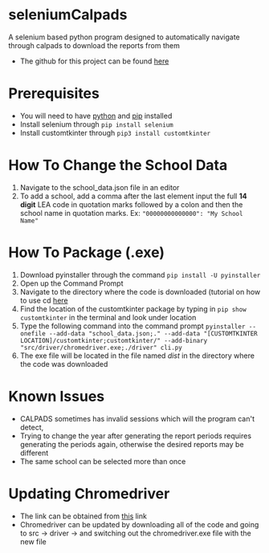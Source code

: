 # seleniumCalpads
A selenium based python program designed to automatically navigate through calpads to download the reports from them
- The github for this project can be found [here](https://github.com/6WeinsteinJ/seleniumCalpads)

# Prerequisites
- You will need to have [python](https://www.python.org/downloads/) and [pip](https://pip.pypa.io/en/stable/installation/) installed
- Install selenium through `pip install selenium`
- Install customtkinter through `pip3 install customtkinter`

# How To Change the School Data
1. Navigate to the school_data.json file in an editor
2. To add a school, add a comma after the last element input the full **14 digit** LEA code in quotation marks followed by a colon and then the school name in quotation marks.
Ex: `"00000000000000": "My School Name"`

# How To Package (.exe)
1. Download pyinstaller through the command `pip install -U pyinstaller`
2. Open up the Command Prompt
3. Navigate to the directory where the code is downloaded (tutorial on how to use cd [here](https://www.howtogeek.com/659411/how-to-change-directories-in-command-prompt-on-windows-10/ )
4. Find the location of the customtkinter package by typing in `pip show customtkinter` in the terminal and look under location
5. Type the following command into the command prompt `pyinstaller --onefile --add-data "school_data.json;." --add-data "[CUSTOMTKINTER LOCATION]/customtkinter;customtkinter/" --add-binary "src/driver/chromedriver.exe;./driver" cli.py`
6. The exe file will be located in the file named *dist* in the directory where the code was downloaded

#
# Known Issues
- CALPADS sometimes has invalid sessions which will the program can't detect,
- Trying to change the year after generating the report periods requires generating the periods again, otherwise the desired reports may be different
- The same school can be selected more than once

# Updating Chromedriver
- The link can be obtained from [this](https://chromedriver.chromium.org/) link
- Chromedriver can be updated by downloading all of the code and going to src -> driver -> and switching out the chromedriver.exe file with the new file



